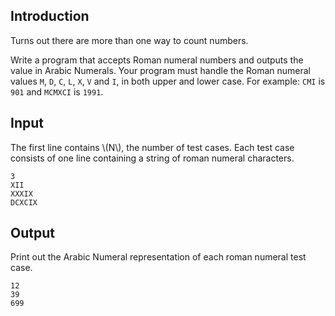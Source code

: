 ## Introduction
Turns out there are more than one way to count numbers.

Write a program that accepts Roman numeral numbers and outputs the value in Arabic Numerals. Your program must handle the Roman numeral values `M`, `D`, `C`, `L`, `X`, `V` and `I`, in both upper and lower case. For example: `CMI` is `901` and `MCMXCI` is `1991`. 

## Input
The first line contains \\(N\\), the number of test cases. Each test case consists of one line containing a string of roman numeral characters.

```
3
XII
XXXIX
DCXCIX
```

## Output
Print out the Arabic Numeral representation of each roman numeral test case.

```
12
39
699
```